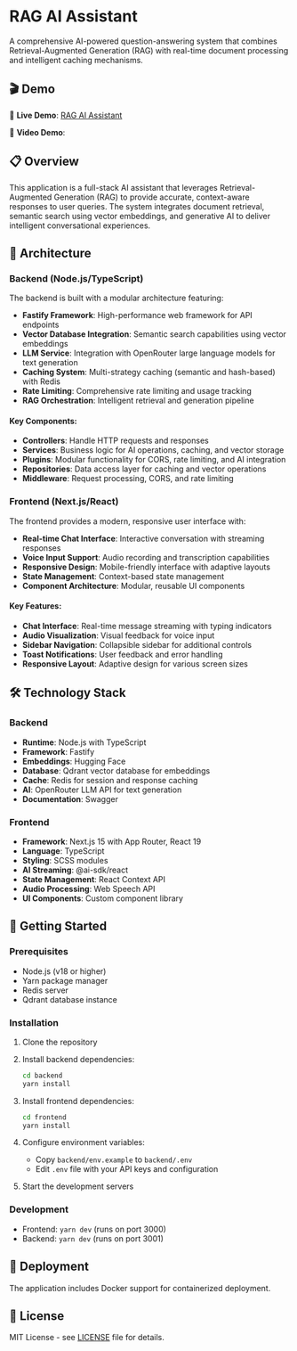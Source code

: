 # RAG AI Assistant

A comprehensive AI-powered question-answering system that combines Retrieval-Augmented Generation (RAG) with real-time document processing and intelligent caching mechanisms.

## 🎬 Demo

🚀 **Live Demo**: [RAG AI Assistant](https://rag-ai-assistant-alexeygorbachevskiys-projects.vercel.app)

🎥 **Video Demo**:

## 📋 Overview

This application is a full-stack AI assistant that leverages Retrieval-Augmented Generation (RAG) to provide accurate, context-aware responses to user queries. The system integrates document retrieval, semantic search using vector embeddings, and generative AI to deliver intelligent conversational experiences.

## 🧱 Architecture

### Backend (Node.js/TypeScript)

The backend is built with a modular architecture featuring:

- **Fastify Framework**: High-performance web framework for API endpoints
- **Vector Database Integration**: Semantic search capabilities using vector embeddings
- **LLM Service**: Integration with OpenRouter large language models for text generation
- **Caching System**: Multi-strategy caching (semantic and hash-based) with Redis
- **Rate Limiting**: Comprehensive rate limiting and usage tracking
- **RAG Orchestration**: Intelligent retrieval and generation pipeline

#### Key Components:
- **Controllers**: Handle HTTP requests and responses
- **Services**: Business logic for AI operations, caching, and vector storage
- **Plugins**: Modular functionality for CORS, rate limiting, and AI integration
- **Repositories**: Data access layer for caching and vector operations
- **Middleware**: Request processing, CORS, and rate limiting

### Frontend (Next.js/React)

The frontend provides a modern, responsive user interface with:

- **Real-time Chat Interface**: Interactive conversation with streaming responses
- **Voice Input Support**: Audio recording and transcription capabilities
- **Responsive Design**: Mobile-friendly interface with adaptive layouts
- **State Management**: Context-based state management
- **Component Architecture**: Modular, reusable UI components

#### Key Features:
- **Chat Interface**: Real-time message streaming with typing indicators
- **Audio Visualization**: Visual feedback for voice input
- **Sidebar Navigation**: Collapsible sidebar for additional controls
- **Toast Notifications**: User feedback and error handling
- **Responsive Layout**: Adaptive design for various screen sizes

## 🛠️ Technology Stack

### Backend
- **Runtime**: Node.js with TypeScript
- **Framework**: Fastify
- **Embeddings**: Hugging Face
- **Database**: Qdrant vector database for embeddings
- **Cache**: Redis for session and response caching
- **AI**: OpenRouter LLM API for text generation
- **Documentation**: Swagger

### Frontend
- **Framework**: Next.js 15 with App Router, React 19
- **Language**: TypeScript
- **Styling**: SCSS modules
- **AI Streaming**: @ai-sdk/react
- **State Management**: React Context API
- **Audio Processing**: Web Speech API
- **UI Components**: Custom component library

## 🚀 Getting Started

### Prerequisites
- Node.js (v18 or higher)
- Yarn package manager
- Redis server
- Qdrant database instance

### Installation

1. Clone the repository
2. Install backend dependencies:
   ```bash
   cd backend
   yarn install
   ```

3. Install frontend dependencies:
   ```bash
   cd frontend
   yarn install
   ```

4. Configure environment variables:
   - Copy `backend/env.example` to `backend/.env`
   - Edit `.env` file with your API keys and configuration
5. Start the development servers

### Development

- Frontend: `yarn dev` (runs on port 3000)
- Backend: `yarn dev` (runs on port 3001)

## 🐳 Deployment

The application includes Docker support for containerized deployment.

## 📄 License

MIT License - see [LICENSE](LICENSE) file for details. 